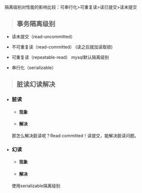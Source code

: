 隔离级别对性能的影响比较：可串行化>可重复读>读已提交>读未提交
> ## 事务隔离级别
* 读未提交（read-uncommitted）

* 不可重复读（read-committed） (读之后就加读取锁)

* 可重复读（repeatable-read） mysql默认隔离级别

* 串行化（serializable）

> ## 脏读幻读解决
* ### 脏读
    * #### 现象
    * #### 解决
    那怎么解决脏读呢？Read committed！读提交，能解决脏读问题。
* ### 幻读
    * #### 现象
    * #### 解决
    使用serializable隔离级别